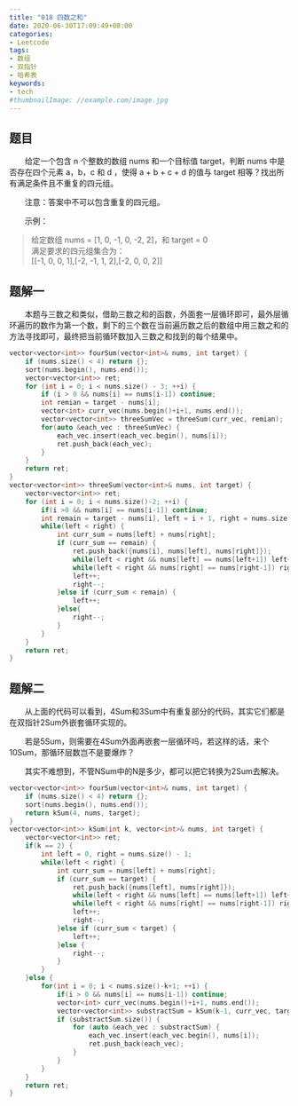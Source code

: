 ```yaml
---
title: "018 四数之和"
date: 2020-06-30T17:09:49+08:00
categories:
- Leetcode
tags:
- 数组
- 双指针
- 哈希表
keywords:
- tech
#thumbnailImage: //example.com/image.jpg
---
```


<!--more-->
## 题目
　　给定一个包含 n 个整数的数组 nums 和一个目标值 target，判断 nums 中是否存在四个元素 a，b，c 和 d ，使得 a + b + c + d 的值与 target 相等？找出所有满足条件且不重复的四元组。

　　注意：答案中不可以包含重复的四元组。

　　示例：
> 给定数组 nums = [1, 0, -1, 0, -2, 2]，和 target = 0  
> 满足要求的四元组集合为：  
> [[-1,  0, 0, 1],[-2, -1, 1, 2],[-2,  0, 0, 2]]

## 题解一
　　本题与三数之和类似，借助三数之和的函数，外面套一层循环即可，最外层循环遍历的数作为第一个数，剩下的三个数在当前遍历数之后的数组中用三数之和的方法寻找即可，最终把当前循环数加入三数之和找到的每个结果中。

```cpp
vector<vector<int>> fourSum(vector<int>& nums, int target) {
    if (nums.size() < 4) return {};
    sort(nums.begin(), nums.end());
    vector<vector<int>> ret;
    for (int i = 0; i < nums.size() - 3; ++i) {
        if (i > 0 && nums[i] == nums[i-1]) continue;
        int remian = target - nums[i];
        vector<int> curr_vec(nums.begin()+i+1, nums.end());
        vector<vector<int>> threeSumVec = threeSum(curr_vec, remian);
        for(auto &each_vec : threeSumVec) {
            each_vec.insert(each_vec.begin(), nums[i]);
            ret.push_back(each_vec);
        }
    }
    return ret;
}
vector<vector<int>> threeSum(vector<int>& nums, int target) {
    vector<vector<int>> ret;
    for (int i = 0; i < nums.size()-2; ++i) {
        if(i >0 && nums[i] == nums[i-1]) continue;
        int remain = target - nums[i], left = i + 1, right = nums.size() - 1;
        while(left < right) {
            int curr_sum = nums[left] + nums[right];
            if (curr_sum == remain) {
                ret.push_back({nums[i], nums[left], nums[right]});
                while(left < right && nums[left] == nums[left+1]) left++;
                while(left < right && nums[right] == nums[right-1]) right--;
                left++;
                right--;
            }else if (curr_sum < remain) {
                left++;
            }else{
                right--;
            }
        }
    }
    return ret;
}
```

## 题解二
　　从上面的代码可以看到，4Sum和3Sum中有重复部分的代码，其实它们都是在双指针2Sum外嵌套循环实现的。

　　若是5Sum，则需要在4Sum外面再嵌套一层循环吗，若这样的话，来个10Sum，那循环层数岂不是要爆炸？

　　其实不难想到，不管NSum中的N是多少，都可以把它转换为2Sum去解决。

```cpp
vector<vector<int>> fourSum(vector<int>& nums, int target) {
    if (nums.size() < 4) return {};
    sort(nums.begin(), nums.end());
    return kSum(4, nums, target);
}
vector<vector<int>> kSum(int k, vector<int>& nums, int target) {
    vector<vector<int>> ret;
    if(k == 2) {
        int left = 0, right = nums.size() - 1;
        while(left < right) {
            int curr_sum = nums[left] + nums[right];
            if (curr_sum == target) {
                ret.push_back({nums[left], nums[right]});
                while(left < right && nums[left] == nums[left+1]) left++;
                while(left < right && nums[right] == nums[right-1]) right--;
                left++;
                right--;
            }else if (curr_sum < target) {
                left++;
            }else {
                right--;
            }
        }
    }else {
        for(int i = 0; i < nums.size()-k+1; ++i) {
            if(i > 0 && nums[i] == nums[i-1]) continue;
            vector<int> curr_vec(nums.begin()+i+1, nums.end());
            vector<vector<int>> substractSum = kSum(k-1, curr_vec, target-nums[i]);
            if (substractSum.size()) {
                for (auto &each_vec : substractSum) {
                    each_vec.insert(each_vec.begin(), nums[i]);
                    ret.push_back(each_vec);
                }
            }
        }
    }
    return ret;
}
```